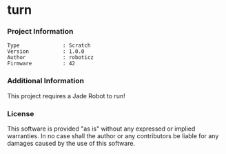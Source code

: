 turn
================



### Project Information
```
Type              : Scratch
Version           : 1.0.0
Author            : roboticz
Firmware          : 42
```

### Additional Information
This project requires a Jade Robot to run!

### License
This software is provided "as is" without any expressed or implied warranties.  In no case shall the author or any contributors be liable for any damages caused by the use of this software.


